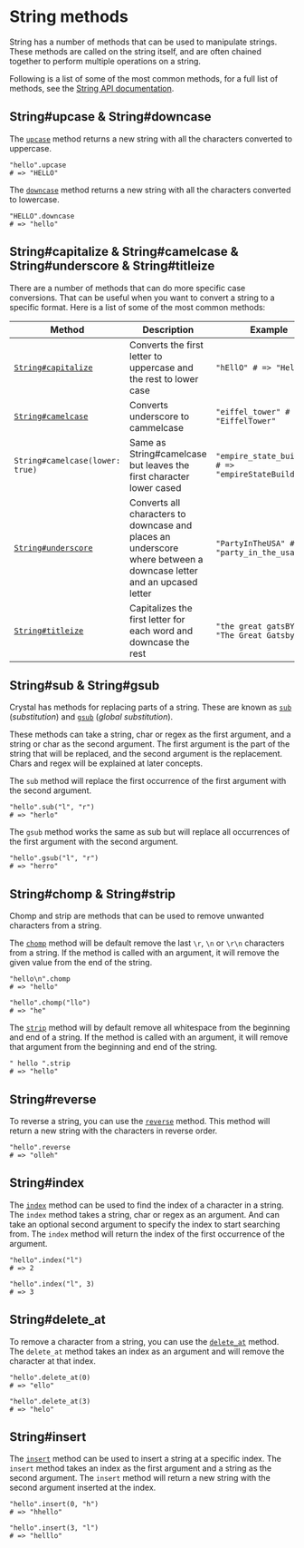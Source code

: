 # String methods

String has a number of methods that can be used to manipulate strings.  
These methods are called on the string itself, and are often chained together to perform multiple operations on a string.

Following is a list of some of the most common methods, for a full list of methods, see the [String API documentation][string-api].

## String#upcase & String#downcase

The [`upcase`][upcase] method returns a new string with all the characters converted to uppercase.

```crystal
"hello".upcase
# => "HELLO"
```

The [`downcase`][downcase] method returns a new string with all the characters converted to lowercase.

```crystal
"HELLO".downcase
# => "hello"
```

## String#capitalize & String#camelcase & String#underscore & String#titleize

There are a number of methods that can do more specific case conversions.
That can be useful when you want to convert a string to a specific format.
Here is a list of some of the most common methods:

| Method                            | Description                                                                                                        | Example                                              |
| --------------------------------- | ------------------------------------------------------------------------------------------------------------------ | ---------------------------------------------------- |
| [`String#capitalize`][capitalize] | Converts the first letter to uppercase and the rest to lower case                                                  | `"hEllO" # => "Hello"`                               |
| [`String#camelcase`][cammel-case] | Converts underscore to cammelcase                                                                                  | `"eiffel_tower" # => "EiffelTower"`                  |
| `String#camelcase(lower: true)`   | Same as String#camelcase but leaves the first character lower cased                                                | `"empire_state_building" # => "empireStateBuilding"` |
| [`String#underscore`][underscore] | Converts all characters to downcase and places an underscore where between a downcase letter and an upcased letter | `"PartyInTheUSA" # => "party_in_the_usa"`            |
| [`String#titleize`][titleize]     | Capitalizes the first letter for each word and downcase the rest                                                   | `"the great gatsBY" # => "The Great Gatsby"`         |

## String#sub & String#gsub

Crystal has methods for replacing parts of a string.
These are known as [`sub`][sub] (_substitution_) and [`gsub`][gsub] (_global substitution_).

These methods can take a string, char or regex as the first argument, and a string or char as the second argument.
The first argument is the part of the string that will be replaced, and the second argument is the replacement.
Chars and regex will be explained at later concepts.

The `sub` method will replace the first occurrence of the first argument with the second argument.

```crystal
"hello".sub("l", "r")
# => "herlo"
```

The `gsub` method works the same as sub but will replace all occurrences of the first argument with the second argument.

```crystal
"hello".gsub("l", "r")
# => "herro"
```

## String#chomp & String#strip

Chomp and strip are methods that can be used to remove unwanted characters from a string.

The [`chomp`][chomp] method will be default remove the last `\r`, `\n` or `\r\n` characters from a string.
If the method is called with an argument, it will remove the given value from the end of the string.

```crystal
"hello\n".chomp
# => "hello"

"hello".chomp("llo")
# => "he"
```

The [`strip`][strip] method will by default remove all whitespace from the beginning and end of a string.
If the method is called with an argument, it will remove that argument from the beginning and end of the string.

```crystal
" hello ".strip
# => "hello"
```

## String#reverse

To reverse a string, you can use the [`reverse`][reverse] method.
This method will return a new string with the characters in reverse order.

```crystal
"hello".reverse
# => "olleh"
```

## String#index

The [`index`][index] method can be used to find the index of a character in a string.
The `index` method takes a string, char or regex as an argument.
And can take an optional second argument to specify the index to start searching from.
The `index` method will return the index of the first occurrence of the argument.

```crystal
"hello".index("l")
# => 2

"hello".index("l", 3)
# => 3
```

## String#delete_at

To remove a character from a string, you can use the [`delete_at`][delete_at] method.
The `delete_at` method takes an index as an argument and will remove the character at that index.

```crystal
"hello".delete_at(0)
# => "ello"

"hello".delete_at(3)
# => "helo"
```

## String#insert

The [`insert`][insert] method can be used to insert a string at a specific index.
The `insert` method takes an index as the first argument and a string as the second argument.
The `insert` method will return a new string with the second argument inserted at the index.

```crystal
"hello".insert(0, "h")
# => "hhello"

"hello".insert(3, "l")
# => "helllo"
```

[string-api]: https://crystal-lang.org/api/latest/String.html
[upcase]: https://crystal-lang.org/api/latest/String.html#upcase%28options%3AUnicode%3A%3ACaseOptions%3D%3Anone%29%3AString-instance-method
[downcase]: https://crystal-lang.org/api/latest/String.html#downcase%28options%3AUnicode%3A%3ACaseOptions%3D%3Anone%29%3AString-instance-method
[cammel-case]: https://crystal-lang.org/api/latest/String.html#capitalize(options=Unicode::CaseOptions::None)-instance-method
[underscore]: https://crystal-lang.org/api/latest/String.html#underscore%28options%3AUnicode%3A%3ACaseOptions%3D%3Anone%29%3AString-instance-method
[titleize]: https://crystal-lang.org/api/latest/String.html#titleize%28options%3AUnicode%3A%3ACaseOptions%3D%3Anone%29%3AString-instance-method
[capitalize]: https://crystal-lang.org/api/latest/String.html#capitalize%28options%3AUnicode%3A%3ACaseOptions%3D%3Anone%29%3AString-instance-method
[sub]: https://crystal-lang.org/api/latest/String.html#sub%28string%3AString%2Creplacement%29%3AString-instance-method
[gsub]: https://crystal-lang.org/api/latest/String.html#gsub%28string%3AString%2Creplacement%29%3AString-instance-method
[chomp]: https://crystal-lang.org/api/latest/String.html#chomp%28suffix%3AString%29%3AString-instance-method
[strip]: https://crystal-lang.org/api/latest/String.html#strip%28chars%3AString%29%3AString-instance-method
[reverse]: https://crystal-lang.org/api/latest/String.html#reverse%3AString-instance-method
[index]: https://crystal-lang.org/api/latest/String.html#index%28search%3AString%2Coffset%3D0%29-instance-method
[delete_at]: https://crystal-lang.org/api/latest/String.html#delete_at%28index%3AInt%29%3AString-instance-method
[insert]: https://crystal-lang.org/api/latest/String.html#insert%28index%3AInt%2Cother%3AString%29%3AString-instance-method

